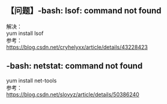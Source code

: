 ## 【问题】-bash: lsof: command not found  
解决：  
yum install lsof  
参考：  
https://blog.csdn.net/cryhelyxx/article/details/43228423  

## -bash: netstat: command not found  
yum install net-tools  
参考：  
https://blog.csdn.net/slovyz/article/details/50386240  